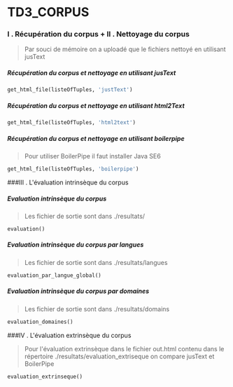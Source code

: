 # TD3_CORPUS

### I . Récupération du corpus + II . Nettoyage du corpus

> Par souci de mémoire on a uploadé que le fichiers nettoyé en utilisant jusText

##### Récupération du corpus et nettoyage en utilisant jusText
```python
get_html_file(listeOfTuples, 'justText')
```
##### Récupération du corpus et nettoyage en utilisant html2Text
```python
get_html_file(listeOfTuples, 'html2text')
```
##### Récupération du corpus et nettoyage en utilisant boilerpipe
> Pour utiliser BoilerPipe il faut installer Java SE6 

```python
get_html_file(listeOfTuples, 'boilerpipe')
```

###III . L'évaluation intrinsèque du corpus
##### Evaluation intrinsèque du corpus

>Les fichier de sortie sont dans ./resultats/

```python
evaluation()
```
##### Evaluation intrinsèque du corpus par langues

>Les fichier de sortie sont dans ./resultats/langues 

```python
evaluation_par_langue_global()
```
##### Evaluation intrinsèque du corpus par domaines

>Les fichier de sortie sont dans ./resultats/domains 

```python
evaluation_domaines()
```

###IV . L'évaluation extrinsèque du corpus

>Pour l'évaluation extrinsèque dans le fichier out.html contenu dans le répertoire ./resultats/evaluation_extriseque on compare jusText et BoilerPipe

```python
evaluation_extrinseque()
```
